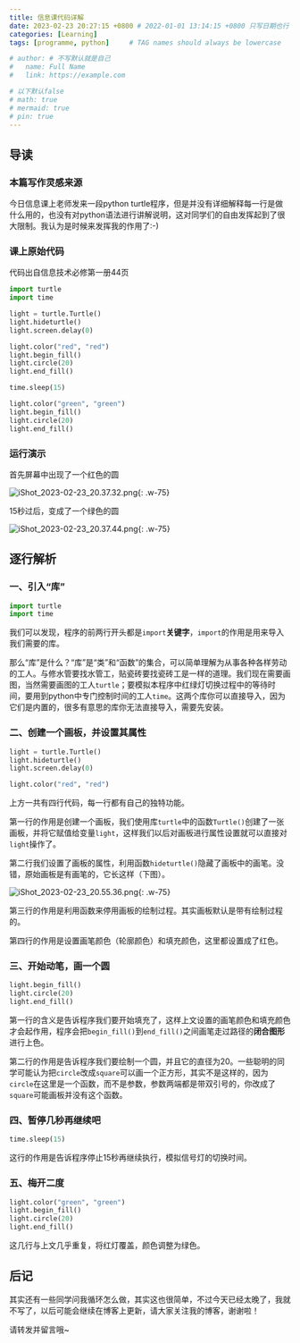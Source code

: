 ```yaml
---
title: 信息课代码详解
date: 2023-02-23 20:27:15 +0800 # 2022-01-01 13:14:15 +0800 只写日期也行；不写秒也行；这样也行 2022-03-09T00:55:42+08:00
categories: [Learning]
tags: [programme, python]     # TAG names should always be lowercase

# author: # 不写默认就是自己
#   name: Full Name
#   link: https://example.com

# 以下默认false
# math: true
# mermaid: true
# pin: true
---
```


## 导读

### 本篇写作灵感来源

今日信息课上老师发来一段python turtle程序，但是并没有详细解释每一行是做什么用的，也没有对python语法进行讲解说明，这对同学们的自由发挥起到了很大限制。我认为是时候来发挥我的作用了:-)

### 课上原始代码

代码出自信息技术必修第一册44页

```python
import turtle
import time

light = turtle.Turtle()
light.hideturtle()
light.screen.delay(0)

light.color("red", "red")
light.begin_fill()
light.circle(20)
light.end_fill()

time.sleep(15)

light.color("green", "green")
light.begin_fill()
light.circle(20)
light.end_fill()
```

### 运行演示

首先屏幕中出现了一个红色的圆

![iShot_2023-02-23_20.37.32.png](https://s2.loli.net/2023/02/23/Qf8T5evVlsG1gw7.png){: .w-75}

15秒过后，变成了一个绿色的圆

![iShot_2023-02-23_20.37.44.png](https://s2.loli.net/2023/02/23/CAjp6tbsoUBYDGy.png){: .w-75}

## 逐行解析

### 一、引入“库”

```python
import turtle
import time
```

我们可以发现，程序的前两行开头都是`import`**关键字**，`import`的作用是用来导入我们需要的库。

那么“库”是什么？“库”是“类”和“函数”的集合，可以简单理解为从事各种各样劳动的工人。与修水管要找水管工，贴瓷砖要找瓷砖工是一样的道理。我们现在需要画图，当然需要画图的工人`turtle`；要模拟本程序中红绿灯切换过程中的等待时间，要用到python中专门控制时间的工人`time`。这两个库你可以直接导入，因为它们是内置的，很多有意思的库你无法直接导入，需要先安装。

### 二、创建一个画板，并设置其属性

```python
light = turtle.Turtle()
light.hideturtle()
light.screen.delay(0)

light.color("red", "red")
```

上方一共有四行代码，每一行都有自己的独特功能。

第一行的作用是创建一个画板，我们使用库`turtle`中的函数`Turtle()`创建了一张画板，并将它赋值给变量`light`，这样我们以后对画板进行属性设置就可以直接对`light`操作了。

第二行我们设置了画板的属性，利用函数`hideturtle()`隐藏了画板中的画笔。没错，原始画板是有画笔的，它长这样（下图）。

![iShot_2023-02-23_20.55.36.png](https://s2.loli.net/2023/02/23/k4wiYMOWFGJeUfH.png){: .w-75}

第三行的作用是利用函数来停用画板的绘制过程。其实画板默认是带有绘制过程的。

第四行的作用是设置画笔颜色（轮廓颜色）和填充颜色，这里都设置成了红色。

### 三、开始动笔，画一个圆

```python
light.begin_fill()
light.circle(20)
light.end_fill()
```

第一行的含义是告诉程序我们要开始填充了，这样上文设置的画笔颜色和填充颜色才会起作用，程序会把`begin_fill()`到`end_fill()`之间画笔走过路径的**闭合图形**进行上色。

第二行的作用是告诉程序我们要绘制一个圆，并且它的直径为20。一些聪明的同学可能认为把`circle`改成`square`可以画一个正方形，其实不是这样的，因为`circle`在这里是一个函数，而不是参数，参数两端都是带双引号的，你改成了`square`可能画板并没有这个函数。

### 四、暂停几秒再继续吧

```python
time.sleep(15)
```

这行的作用是告诉程序停止15秒再继续执行，模拟信号灯的切换时间。

### 五、梅开二度

```python
light.color("green", "green")
light.begin_fill()
light.circle(20)
light.end_fill()
```

这几行与上文几乎重复，将红灯覆盖，颜色调整为绿色。

## 后记

其实还有一些同学问我循环怎么做，其实这也很简单，不过今天已经太晚了，我就不写了，以后可能会继续在博客上更新，请大家关注我的博客，谢谢啦！

请转发并留言哦~
